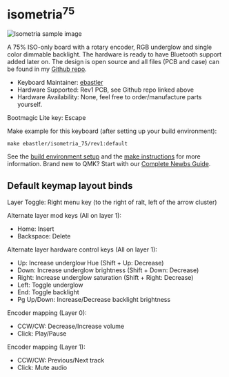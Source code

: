 # isometria<sup>75</sup>

![Isometria sample image](https://mpwr.xyz/projects/isometria75/preview/elmo_pc_BOW_overview.png)

A 75% ISO-only board with a rotary encoder, RGB underglow and single color dimmable backlight. The hardware is ready to have Bluetooth support added later on. The design is open source and all files (PCB and case) can be found in my [Github repo](https://github.com/ebastler/isometria-75).

* Keyboard Maintainer: [ebastler](https://github.com/ebastler)
* Hardware Supported: Rev1 PCB, see Github repo linked above
* Hardware Availability: None, feel free to order/manufacture parts yourself.

Bootmagic Lite key: Escape

Make example for this keyboard (after setting up your build environment):

    make ebastler/isometria_75/rev1:default

See the [build environment setup](https://docs.qmk.fm/#/getting_started_build_tools) and the [make instructions](https://docs.qmk.fm/#/getting_started_make_guide) for more information. Brand new to QMK? Start with our [Complete Newbs Guide](https://docs.qmk.fm/#/newbs).


## Default keymap layout binds

Layer Toggle: Right menu key (to the right of ralt, left of the arrow cluster)

Alternate layer mod keys (All on layer 1):
* Home: Insert
* Backspace: Delete

Alternate layer hardware control keys (All on layer 1):
* Up: Increase underglow Hue (Shift + Up: Decrease)
* Down: Increase underglow brightness (Shift + Down: Decrease)
* Right: Increase underglow saturation (Shift + Right: Decrease)
* Left: Toggle underglow
* End: Toggle backlight
* Pg Up/Down: Increase/Decrease backlight brightness

Encoder mapping (Layer 0):
* CCW/CW: Decrease/Increase volume
* Click: Play/Pause

Encoder mapping (Layer 1):
* CCW/CW: Previous/Next track
* Click: Mute audio